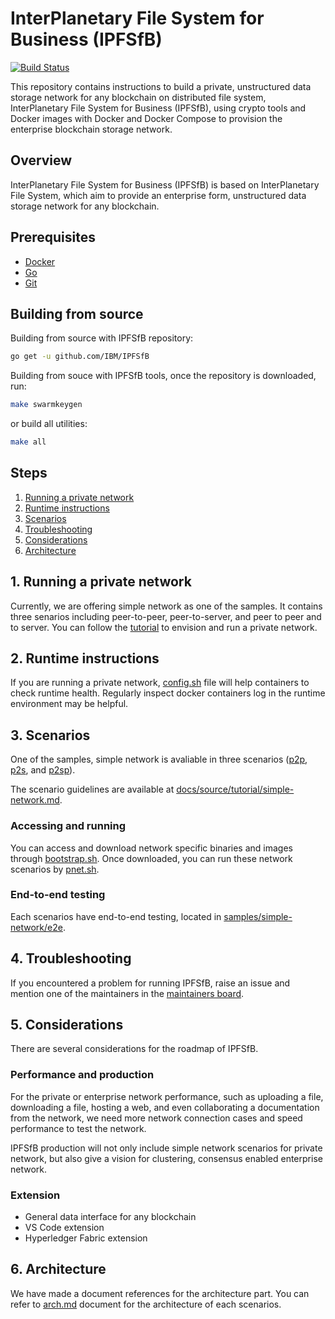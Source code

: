 # InterPlanetary File System for Business (IPFSfB)

[![Build Status](https://api.travis-ci.org/IBM/IPFSfB.svg?branch=master)](https://travis-ci.org/IBM/IPFSfB)

This repository contains instructions to build a private, unstructured data storage network for any blockchain on distributed file system, InterPlanetary File System for Business (IPFSfB), using crypto tools and Docker images with Docker and Docker Compose to provision the enterprise blockchain storage network.

## Overview

InterPlanetary File System for Business (IPFSfB) is based on InterPlanetary File System, which aim to provide an enterprise form, unstructured data storage network for any blockchain.

## Prerequisites

- [Docker](https://www.docker.com/)
- [Go](https://golang.org/)
- [Git](https://git-scm.com/)

## Building from source

Building from source with IPFSfB repository:

``` bash
go get -u github.com/IBM/IPFSfB
```

Building from souce with IPFSfB tools, once the repository is downloaded, run:

``` bash
make swarmkeygen
```

or build all utilities:

``` bash
make all
```

## Steps

1. [Running a private network](#1-running-a-private-network)
2. [Runtime instructions](#2-runtime-instructions)
3. [Scenarios](#3-scenarios)
4. [Troubleshooting](#4-troubleshooting)
5. [Considerations](#5-considerations)
6. [Architecture](#6-architecture)

## 1. Running a private network

Currently, we are offering simple network as one of the samples. It contains three senarios including peer-to-peer, peer-to-server, and peer to peer and to server. You can follow the [tutorial](https://github.com/IBM/IPFSfB/blob/master/docs/source/tutorial/simple-network.md) to envision and run a private network.

## 2. Runtime instructions

If you are running a private network, [config.sh](https://github.com/IBM/IPFSfB/blob/master/samples/simple-network/config.sh) file will help containers to check runtime health. Regularly inspect docker containers log in the runtime environment may be helpful.

## 3. Scenarios

One of the samples, simple network is avaliable in three scenarios ([p2p](https://en.wikipedia.org/wiki/Peer-to-peer), [p2s](https://zh.wikipedia.org/wiki/P2S), and [p2sp](https://zh.wikipedia.org/wiki/P2SP)).

The scenario guidelines are available at [docs/source/tutorial/simple-network.md](https://github.com/IBM/IPFSfB/blob/master/docs/source/tutorial/simple-network.md).

### Accessing and running

You can access and download network specific binaries and images through [bootstrap.sh](https://github.com/IBM/IPFSfB/blob/master/samples/simple-network/scripts/bootstrap.sh). Once downloaded, you can run these network scenarios by [pnet.sh](https://github.com/IBM/IPFSfB/blob/master/samples/simple-network/pnet.sh).

### End-to-end testing

Each scenarios have end-to-end testing, located in [samples/simple-network/e2e](https://github.com/IBM/IPFSfB/tree/master/samples/simple-network/e2e).

## 4. Troubleshooting

If you encountered a problem for running IPFSfB, raise an issue and mention one of the maintainers in the [maintainers board](https://github.com/IBM/IPFSfB/blob/master/MAINTAINERS.md#maintainers-board).

## 5. Considerations

There are several considerations for the roadmap of IPFSfB.

### Performance and production

For the private or enterprise network performance, such as uploading a file, downloading a file, hosting a web, and even collaborating a documentation from the network, we need more network connection cases and speed performance to test the network.

IPFSfB production will not only include simple network scenarios for private network, but also give a vision for clustering, consensus enabled enterprise network.

### Extension

- General data interface for any blockchain
- VS Code extension
- Hyperledger Fabric extension

## 6. Architecture

We have made a document references for the architecture part.
You can refer to [arch.md](https://github.com/IBM/IPFSfB/tree/master/docs/source/arch/arch.md) document for the architecture of each scenarios.
